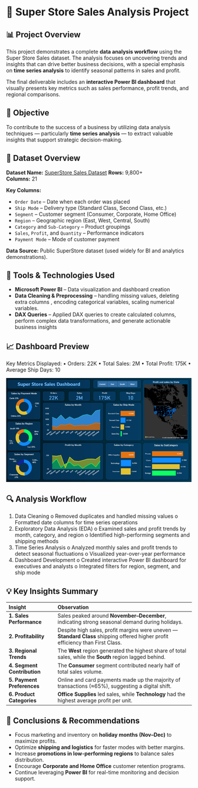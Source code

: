 # 🛒 Super Store Sales Analysis Project

## 📊 Project Overview
This project demonstrates a complete **data analysis workflow** using the Super Store Sales dataset. The analysis focuses on uncovering trends and insights that can drive better business decisions, with a special emphasis on **time series analysis** to identify seasonal patterns in sales and profit.

The final deliverable includes an **interactive Power BI dashboard** that visually presents key metrics such as sales performance, profit trends, and regional comparisons.

## 🎯 Objective
To contribute to the success of a business by utilizing data analysis techniques — particularly **time series analysis** — to extract valuable insights that support strategic decision-making.

## 📁 Dataset Overview
**Dataset Name:** [SuperStore Sales Dataset](https://github.com/techcareertech/Data-Analysis-project/blob/main/SuperStore_Sales_Dataset.csv) 
**Rows:** 9,800+  
**Columns:** 21

**Key Columns:**
- `Order Date` – Date when each order was placed  
- `Ship Mode` – Delivery type (Standard Class, Second Class, etc.)  
- `Segment` – Customer segment (Consumer, Corporate, Home Office)  
- `Region` – Geographic region (East, West, Central, South)  
- `Category` and `Sub-Category` – Product groupings  
- `Sales`, `Profit`, and `Quantity` – Performance indicators  
- `Payment Mode` – Mode of customer payment  

**Data Source:** Public SuperStore dataset (used widely for BI and analytics demonstrations).  

## 🧰 Tools & Technologies Used
- **Microsoft Power BI** – Data visualization and dashboard creation  
- **Data Cleaning & Preprocessing** – handling missing values, deleting extra columns , encoding categorical variables, scaling numerical variables.
- **DAX Queries** – Applied DAX queries to create calculated columns, perform complex data transformations, and generate actionable business insights

## 📈 Dashboard Preview
Key Metrics Displayed:
•	Orders: 22K
•	Total Sales: 2M
•	Total Profit: 175K
•	Average Ship Days: 10
<p align="center"> <img src="https://github.com/techcareertech/Data-Analysis-project/blob/main/PowerBI_project_Dashboard.PNG" alt="Power BI Dashboard" width="800"> </p>

## 🔍 Analysis Workflow
1.	Data Cleaning
o	Removed duplicates and handled missing values
o	Formatted date columns for time series operations
2.	Exploratory Data Analysis (EDA)
o	Examined sales and profit trends by month, category, and region
o	Identified high-performing segments and shipping methods
3.	Time Series Analysis
o	Analyzed monthly sales and profit trends to detect seasonal fluctuations
o	Visualized year-over-year performance
4.	Dashboard Development
o	Created interactive Power BI dashboard for executives and analysts
o	Integrated filters for region, segment, and ship mode

## 💡 Key Insights Summary
| Insight                     | Observation                                                                                                                     |
| :-------------------------- | :------------------------------------------------------------------------------------------------------------------------------ |
| **1. Sales Performance**    | Sales peaked around **November–December**, indicating strong seasonal demand during holidays.                                   |
| **2. Profitability**        | Despite high sales, profit margins were uneven — **Standard Class** shipping offered higher profit efficiency than First Class. |
| **3. Regional Trends**      | The **West** region generated the highest share of total sales, while the **South** region lagged behind.                       |
| **4. Segment Contribution** | The **Consumer** segment contributed nearly half of total sales volume.                                                         |
| **5. Payment Preferences**  | Online and card payments made up the majority of transactions (≈65%), suggesting a digital shift.                               |
| **6. Product Categories**   | **Office Supplies** led sales, while **Technology** had the highest average profit per unit.                                    |

## 🧭 Conclusions & Recommendations

- Focus marketing and inventory on **holiday months (Nov–Dec)** to maximize profits.  
- Optimize **shipping and logistics** for faster modes with better margins.  
- Increase **promotions in low-performing regions** to balance sales distribution.  
- Encourage **Corporate and Home Office** customer retention programs.  
- Continue leveraging **Power BI** for real-time monitoring and decision support.



